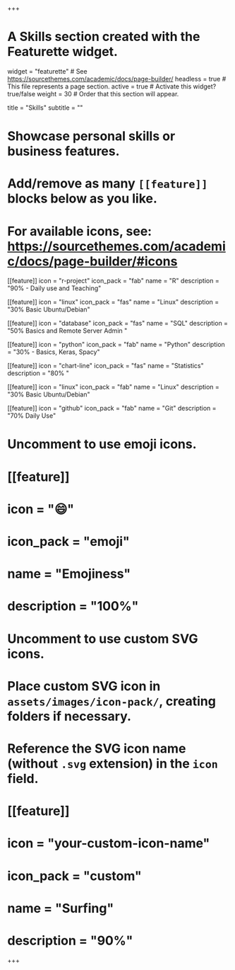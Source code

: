 +++
# A Skills section created with the Featurette widget.
widget = "featurette"  # See https://sourcethemes.com/academic/docs/page-builder/
headless = true  # This file represents a page section.
active = true  # Activate this widget? true/false
weight = 30  # Order that this section will appear.

title = "Skills"
subtitle = ""

# Showcase personal skills or business features.
# 
# Add/remove as many `[[feature]]` blocks below as you like.
# 
# For available icons, see: https://sourcethemes.com/academic/docs/page-builder/#icons

[[feature]]
  icon = "r-project"
  icon_pack = "fab"
  name = "R"
  description = "90% - Daily use and Teaching"

[[feature]]
  icon = "linux"
  icon_pack = "fas"
  name = "Linux"
  description = "30% Basic Ubuntu/Debian"  
  
[[feature]]
  icon = "database"
  icon_pack = "fas"
  name = "SQL"
  description = "50%  Basics and Remote Server Admin "  
  
[[feature]]
  icon = "python"
  icon_pack = "fab"
  name = "Python"
  description = "30% - Basics, Keras, Spacy"
  
[[feature]]
  icon = "chart-line"
  icon_pack = "fas"
  name = "Statistics"
  description = "80% "  
  
[[feature]]
  icon = "linux"
  icon_pack = "fab"
  name = "Linux"
  description = "30% Basic Ubuntu/Debian"  
  
[[feature]]
  icon = "github"
  icon_pack = "fab"
  name = "Git"
  description = "70% Daily Use"  
  
# Uncomment to use emoji icons.
# [[feature]]
#  icon = ":smile:"
#  icon_pack = "emoji"
#  name = "Emojiness"
#  description = "100%"  

# Uncomment to use custom SVG icons.
# Place custom SVG icon in `assets/images/icon-pack/`, creating folders if necessary.
# Reference the SVG icon name (without `.svg` extension) in the `icon` field.
# [[feature]]
#  icon = "your-custom-icon-name"
#  icon_pack = "custom"
#  name = "Surfing"
#  description = "90%"

+++
